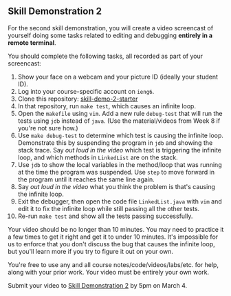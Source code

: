 ## Skill Demonstration 2

For the second skill demonstration, you will create a video screencast of
yourself doing some tasks related to editing and debugging **entirely in a remote
terminal**.

You should complete the following tasks, all recorded as part of your screencast:

1. Show your face on a webcam and your picture ID (ideally your student ID).
1. Log into your course-specific account on `ieng6`.
2. Clone this repository: [skill-demo-2-starter](https://github.com/ucsd-cse15l-w22/skill-demo-2-starter)
3. In that repository, run `make test`, which causes an infinite loop.
4. Open the `makefile` using `vim`. Add a new rule `debug-test` that will run
the tests using `jdb` instead of `java`. (Use the material/videos from Week 8 if
you're not sure how.)
4. Use `make debug-test` to determine which test is causing the infinite loop.
Demonstrate this by suspending the program in `jdb` and showing the stack trace.
Say _out loud in the video_ which test is triggering the infinite loop, and
which methods in `LinkedList` are on the stack.
5. Use `jdb` to show the local variables in the method/loop that was running at
the time the program was suspended.  Use `step` to move forward in the program
until it reaches the same line again.
6. Say _out loud in the video_ what you think the problem is that's causing the
infinite loop.
5. Exit the debugger, then open the code file `LinkedList.java` with `vim` and
edit it to fix the infinite loop while still passing all the other tests.
6. Re-run `make test` and show all the tests passing successfully.

Your video should be no longer than 10 minutes. You may need to practice it a
few times to get it right and get it to under 10 minutes. It's impossible for us
to enforce that you don't discuss the bug that causes the infinite loop, but
you'll learn more if you try to figure it out on your own.

You're free to use any and all course notes/code/videos/labs/etc. for help,
along with your prior work. Your video must be entirely your own work.

Submit your video to [Skill Demonstration
2](https://www.gradescope.com/courses/346317/assignments/1896634) by 5pm on
March 4.
